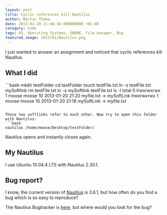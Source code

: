 ```yaml
---
layout: post
title: Cyclic references kill Nautilus
author: Martin Thoma
date: 2013-01-20 21:46:34.000000000 +01:00
category: Code
tags: OS, Operating Systems, GNOME, file manager, Bug
featured_image: 2013/01/Nautilus.png
---
```

I just wanted to answer an assignment and noticed that cyclic references kill Nautilus.

<h2>What I did</h2>
```bash
mkdir testFolder
cd testFolder
touch testFile.txt
ln -s testFile.txt mySoftlink
rm testFile.txt
ln -s mySoftlink testFile.txt
ls -l
total 0
lrwxrwxrwx 1 moose moose 10 2013-01-20 21:20 myfile.txt -> mySoftLink
lrwxrwxrwx 1 moose moose 10 2013-01-20 21:18 mySoftLink -> myfile.txt

```

Those two softlinks refer to each other. Now try to open this folder with Nautilus:
```bash
nautilus /home/moose/Desktop/testFolder/
```

Nautilus opens and instantly closes again.

<h2>My Nautilus</h2>
I use Ubuntu 10.04.4 LTS with Nautilus 2.30.1. 

<h2>Bug report?</h2>
I know, the current version of <a href="http://en.wikipedia.org/wiki/Nautilus_(file_manager)">Nautilus</a> is 3.6.1, but how often do you find a bug which is so easy to reproduce?

The Nautilus Bugtracker is <a href="https://bugzilla.gnome.org/browse.cgi?product=nautilus">here</a>, but where would you look for the bug?

